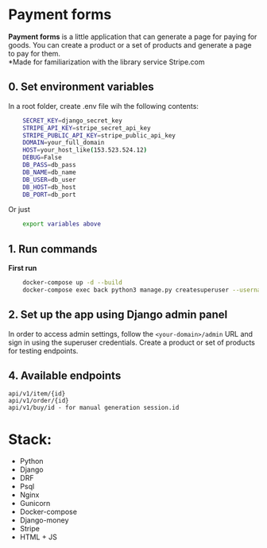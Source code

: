 # Payment forms

**Payment forms** is a little application that can generate a page for paying for goods.
You can create a product or a set of products and generate a page to pay for them.\
*Made for familiarization with the library service Stripe.com


## 0. Set environment variables
In a root folder, create .env file wih the following contents:

```bash
    SECRET_KEY=django_secret_key
    STRIPE_API_KEY=stripe_secret_api_key
    STRIPE_PUBLIC_API_KEY=stripe_public_api_key
    DOMAIN=your_full_domain
    HOST=your_host_like(153.523.524.12)
    DEBUG=False
    DB_PASS=db_pass
    DB_NAME=db_name
    DB_USER=db_user
    DB_HOST=db_host
    DB_PORT=db_port
```

Or just

```bash
    export variables above
```

## 1. Run commands
    
**First run**

```bash
    docker-compose up -d --build
    docker-compose exec back python3 manage.py createsuperuser --username admin
```

## 2. Set up the app using Django admin panel

In order to access admin settings, follow the `<your-domain>/admin` URL and sign in
using the superuser credentials.
Create a product or set of products for testing endpoints.

## 4. Available endpoints

```
api/v1/item/{id}
api/v1/order/{id}
api/v1/buy/id - for manual generation session.id
```


# Stack:
  - Python
  - Django
  - DRF
  - Psql
  - Nginx
  - Gunicorn
  - Docker-compose
  - Django-money
  - Stripe
  - HTML + JS
